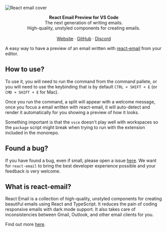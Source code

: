 ![React email cover](https://react.email/static/covers/react-email.png)

<div align="center"><strong>React Email Preview for VS Code</strong></div>
<div align="center">The next generation of writing emails.<br />High-quality, unstyled components for creating emails.</div>
<br />
<div align="center">
<a href="https://react.email">Website</a> 
<span> · </span>
<a href="https://github.com/resendlabs/react-email">GitHub</a> 
<span> · </span>
<a href="https://react.email/discord">Discord</a>
</div>

A easy way to have a preview of an email written with [react-email](https://github.com/resendlabs/react-email) from your editor.

## How to use?

To use it, you will need to run the command from the command pallete, or you will need
to use the keybinding that is by default `CTRL + SHIFT + E` (or `CMD + SHIFT + E` for Mac).

Once you run the command, a split will appear with a welcome message, once you focus a email
written with react-email, it will auto-detect and render it automatically for you showing a preview of
how it looks.

Something important is that the `vsce` doesn't play well with workspaces so the `package` script might break
when trying to run with the extension included in the monorepo.

## Found a bug?

If you have found a bug, even if small, please open a issue [here](https://github.com/resendlabs/react-email/issues).
We want for `react-email` to bring the best developer experience possible and your feedback is very welcome.

## What is react-email?

React Email is a collection of high-quality, unstyled components for creating beautiful emails using React and TypeScript. It reduces the pain of coding responsive emails with dark mode support. It also takes care of inconsistencies between Gmail, Outlook, and other email clients for you.

Find out more [here](https://react.email/).
